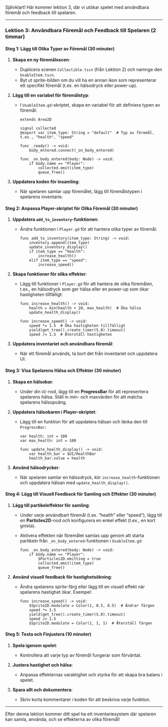 Självklart! Här kommer lektion 3, där vi utökar spelet med användbara föremål och feedback till spelaren.

---

### Lektion 3: Användbara Föremål och Feedback till Spelaren (2 timmar)

#### Steg 1: Lägg till Olika Typer av Föremål (30 minuter)

1. **Skapa en ny föremålsscen**:
   - Duplicera scenen `Collectible.tscn` (från Lektion 2) och namnge den `UsableItem.tscn`.
   - Byt ut sprite-bilden om du vill ha en annan ikon som representerar ett specifikt föremål (t.ex. en hälsodryck eller power-up).

2. **Lägg till en variabel för föremålstyp**:
   - I `UsableItem.gd`-skriptet, skapa en variabel för att definiera typen av föremål:

     ```gdscript
     extends Area2D

     signal collected
     @export var item_type: String = "default"  # Typ av föremål, t.ex., "health", "speed"

     func _ready() -> void:
         body_entered.connect(_on_body_entered)

     func _on_body_entered(body: Node) -> void:
         if body.name == "Player":
             collected.emit(item_type)
             queue_free()
     ```

3. **Uppdatera koden för insamling**:
   - När spelaren samlar upp föremålet, lägg till föremålstypen i spelarens inventarie.

#### Steg 2: Anpassa Player-skriptet för Olika Föremål (30 minuter)

1. **Uppdatera `add_to_inventory`-funktionen**:
   - Ändra funktionen i `Player.gd` för att hantera olika typer av föremål:

     ```gdscript
     func add_to_inventory(item_type: String) -> void:
         inventory.append(item_type)
         update_inventory_display()
         if item_type == "health":
             increase_health()
         elif item_type == "speed":
             increase_speed()
     ```

2. **Skapa funktioner för olika effekter**:
   - Lägg till funktioner i `Player.gd` för att hantera de olika föremålen, t.ex., en hälsodryck som ger hälsa eller en power-up som ökar hastigheten tillfälligt:

     ```gdscript
     func increase_health() -> void:
         health = min(health + 20, max_health)  # Öka hälsa
         update_health_display()

     func increase_speed() -> void:
         speed *= 1.5  # Öka hastigheten tillfälligt
         yield(get_tree().create_timer(5.0).timeout)
         speed /= 1.5  # Återställ hastigheten
     ```

3. **Uppdatera inventariet och användbara föremål**:
   - När ett föremål används, ta bort det från inventariet och uppdatera UI.

#### Steg 3: Visa Spelarens Hälsa och Effekter (30 minuter)

1. **Skapa en hälsobar**:
   - Under din `UI`-nod, lägg till en **ProgressBar** för att representera spelarens hälsa. Ställ in min- och maxvärden för att matcha spelarens hälsopoäng.

2. **Uppdatera hälsobaren i Player-skriptet**:
   - Lägg till en funktion för att uppdatera hälsan och länka den till `ProgressBar`:

     ```gdscript
     var health: int = 100
     var max_health: int = 100

     func update_health_display() -> void:
         var health_bar = $UI/HealthBar
         health_bar.value = health
     ```

3. **Använd hälsodrycker**:
   - När spelaren samlar en hälsodryck, kör `increase_health`-funktionen och uppdatera hälsan med `update_health_display()`.

#### Steg 4: Lägg till Visuell Feedback för Samling och Effekter (30 minuter)

1. **Lägg till partikeleffekter för samling**:
   - Under varje användbart föremål (t.ex. “health” eller “speed”), lägg till en **Particles2D**-nod och konfigurera en enkel effekt (t.ex., en kort gnista).
   - Aktivera effekten när föremålet samlas upp genom att starta partikeln från `_on_body_entered`-funktionen i `UsableItem.gd`:

     ```gdscript
     func _on_body_entered(body: Node) -> void:
         if body.name == "Player":
             $Particles2D.emitting = true
             collected.emit(item_type)
             queue_free()
     ```

2. **Använd visuell feedback för hastighetsökning**:
   - Ändra spelarens sprite-färg eller lägg till en visuell effekt när spelarens hastighet ökar. Exempel:

     ```gdscript
     func increase_speed() -> void:
         $Sprite2D.modulate = Color(1, 0.5, 0.5)  # Ändrar färgen
         speed *= 1.5
         yield(get_tree().create_timer(5.0).timeout)
         speed /= 1.5
         $Sprite2D.modulate = Color(1, 1, 1)  # Återställ färgen
     ```

#### Steg 5: Testa och Finjustera (10 minuter)

1. **Spela igenom spelet**:
   - Kontrollera att varje typ av föremål fungerar som förväntat.

2. **Justera hastighet och hälsa**:
   - Anpassa effekternas varaktighet och styrka för att skapa bra balans i spelet.

3. **Spara allt och dokumentera**:
   - Skriv korta kommentarer i koden för att beskriva varje funktion.

---

Efter denna lektion kommer ditt spel ha ett inventariesystem där spelaren kan samla, använda, och se effekterna av olika föremål!
